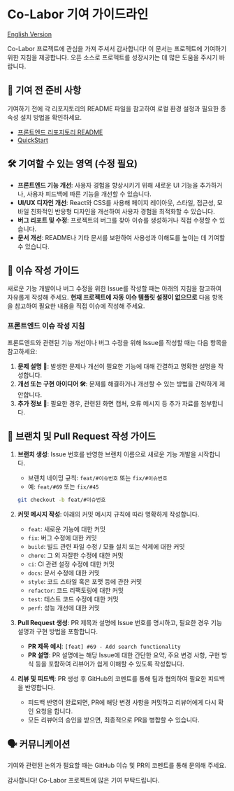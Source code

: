 # Co-Labor 기여 가이드라인

[English Version](https://github.com/Co-Labor-Project/Co-Labor-FE/blob/main/CONTRIBUTING-EN.md)

Co-Labor 프로젝트에 관심을 가져 주셔서 감사합니다! 이 문서는 프로젝트에 기여하기 위한 지침을 제공합니다. 오픈 소스로 프로젝트를 성장시키는 데 많은 도움을 주시기 바랍니다.

## 📌 기여 전 준비 사항

기여하기 전에 각 리포지토리의 README 파일을 참고하여 로컬 환경 설정과 필요한 종속성 설치 방법을 확인하세요.

- [프론트엔드 리포지토리 README](https://github.com/Co-Labor-Project/Co-Labor-FE/blob/main/README.md)
- [QuickStart](https://github.com/Co-Labor-Project/deploy/blob/main/README.md)

## 🛠️ 기여할 수 있는 영역 (수정 필요)

- **프론트엔드 기능 개선**: 사용자 경험을 향상시키기 위해 새로운 UI 기능을 추가하거나, 사용자 피드백에 따른 기능을 개선할 수 있습니다.
- **UI/UX 디자인 개선**: React와 CSS를 사용해 페이지 레이아웃, 스타일, 접근성, 모바일 친화적인 반응형 디자인을 개선하여 사용자 경험을 최적화할 수 있습니다.
- **버그 리포트 및 수정**: 프로젝트의 버그를 찾아 이슈를 생성하거나 직접 수정할 수 있습니다.
- **문서 개선**: README나 기타 문서를 보완하여 사용성과 이해도를 높이는 데 기여할 수 있습니다.

## 📝 이슈 작성 가이드

새로운 기능 개발이나 버그 수정을 위한 Issue를 작성할 때는 아래의 지침을 참고하여 자유롭게 작성해 주세요. 
**현재 프로젝트에 자동 이슈 템플릿 설정이 없으므로** 다음 항목을 참고하여 필요한 내용을 직접 이슈에 작성해 주세요.

### 프론트엔드 이슈 작성 지침

프론트엔드와 관련된 기능 개선이나 버그 수정을 위해 Issue를 작성할 때는 다음 항목을 참고하세요:

1. **문제 설명 📘**: 발생한 문제나 개선이 필요한 기능에 대해 간결하고 명확한 설명을 작성합니다.
2. **개선 또는 구현 아이디어 🛠**: 문제를 해결하거나 개선할 수 있는 방법을 간략하게 제안합니다.
3. **추가 정보 📎**: 필요한 경우, 관련된 화면 캡처, 오류 메시지 등 추가 자료를 첨부합니다.

## 🚀 브랜치 및 Pull Request 작성 가이드

1. **브랜치 생성**: Issue 번호를 반영한 브랜치 이름으로 새로운 기능 개발을 시작합니다.

   - 브랜치 네이밍 규칙: `feat/#이슈번호` 또는 `fix/#이슈번호`
   - 예: `feat/#69` 또는 `fix/#45`

   ```bash
   git checkout -b feat/#이슈번호
   ```

2. **커밋 메시지 작성**: 아래의 커밋 메시지 규칙에 따라 명확하게 작성합니다.

   - `feat`: 새로운 기능에 대한 커밋
   - `fix`: 버그 수정에 대한 커밋
   - `build`: 빌드 관련 파일 수정 / 모듈 설치 또는 삭제에 대한 커밋
   - `chore`: 그 외 자잘한 수정에 대한 커밋
   - `ci`: CI 관련 설정 수정에 대한 커밋
   - `docs`: 문서 수정에 대한 커밋
   - `style`: 코드 스타일 혹은 포맷 등에 관한 커밋
   - `refactor`: 코드 리팩토링에 대한 커밋
   - `test`: 테스트 코드 수정에 대한 커밋
   - `perf`: 성능 개선에 대한 커밋

3. **Pull Request 생성**: PR 제목과 설명에 Issue 번호를 명시하고, 필요한 경우 기능 설명과 구현 방법을 포함합니다.

   - **PR 제목 예시**: `[feat] #69 - Add search functionality`
   - **PR 설명**: PR 설명에는 해당 Issue에 대한 간단한 요약, 주요 변경 사항, 구현 방식 등을 포함하여 리뷰어가 쉽게 이해할 수 있도록 작성합니다.

4. **리뷰 및 피드백**: PR 생성 후 GitHub의 코멘트를 통해 팀과 협의하여 필요한 피드백을 반영합니다.

   - 피드백 반영이 완료되면, PR에 해당 변경 사항을 커밋하고 리뷰어에게 다시 확인 요청을 합니다.
   - 모든 리뷰어의 승인을 받으면, 최종적으로 PR을 병합할 수 있습니다.
  
## 🗣️ 커뮤니케이션

기여와 관련된 논의가 필요할 때는 GitHub 이슈 및 PR의 코멘트를 통해 문의해 주세요.

감사합니다! Co-Labor 프로젝트에 많은 기여 부탁드립니다.

